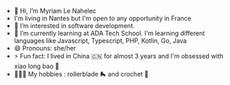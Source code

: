 - 👋 Hi, I’m Myriam Le Nahelec
- I'm living in Nantes but I'm open to any opportunity in France 
- 👀 I’m interested in software development. 
- 🌱 I’m currently learning at ADA Tech School. I'm learning  different languages like Javascript, Typescript, PHP, Kotlin, Go, Java
- 😄 Pronouns: she/her
- ⚡ Fun fact: I lived in China 🇨🇳 for almost 3 years and I'm obsessed with xiao long bao 🥟
- 🤸🏾‍♀️ My hobbies : rollerblade 🛼 and crochet 🧶 

<!---
MyriamLeNahelec/MyriamLeNahelec is a ✨ special ✨ repository because its `README.md` (this file) appears on your GitHub profile.
You can click the Preview link to take a look at your changes.
--->
